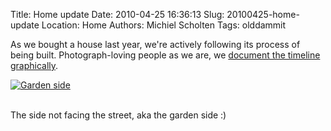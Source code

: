 Title: Home update
Date: 2010-04-25 16:36:13
Slug: 20100425-home-update
Location: Home
Authors: Michiel Scholten
Tags: olddammit

<p>As we bought a house last year, we're actively following its process of being built. Photograph-loving people as we are, we <a href="http://aquariusoft.org/photos/home/project_w72/various/">document the timeline graphically</a>.</p>

<div class="content-image"><div><a href="http://aquariusoft.org/photos/home/project_w72/various/IMG_2846.jpg/view"><img src="http://aquariusoft.org/photos/cache/home/project_w72/various/IMG_2846_500.jpg" alt="Garden side" title="Garden side" /></a></div></div>
<br style="clear: both;" />
<p>The side not facing the street, aka the garden side :)</p>